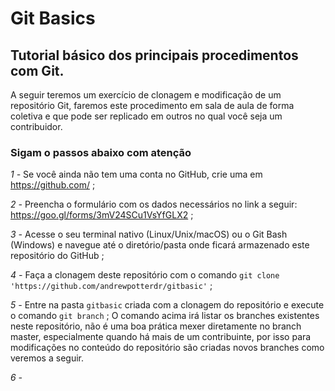 # Git Basics

## Tutorial básico dos principais procedimentos com Git.

A seguir teremos um exercício de clonagem e modificação de um repositório Git, faremos este procedimento em sala de aula de forma coletiva e que pode ser replicado em outros no qual você seja um contribuidor.

### Sigam o passos abaixo com atenção

*1 -* Se você ainda não tem uma conta no GitHub, crie uma em https://github.com/ ;

*2 -* Preencha o formulário com os dados necessários no link a seguir: https://goo.gl/forms/3mV24SCu1VsYfGLX2 ;

*3 -* Acesse o seu terminal nativo (Linux/Unix/macOS) ou o Git Bash (Windows) e navegue até o diretório/pasta onde ficará armazenado este repositório do GitHub ;

*4 -* Faça a clonagem deste repositório com o comando `git clone 'https://github.com/andrewpotterdr/gitbasic'` ;

*5 -* Entre na pasta `gitbasic` criada com a clonagem do repositório e execute o comando `git branch` ;
O comando acima irá listar os branches existentes neste repositório, não é uma boa prática mexer diretamente no branch master, especialmente quando há mais de um contribuinte, por isso para modificações no conteúdo do repositório são criadas novos branches como veremos a seguir.

*6 -*

